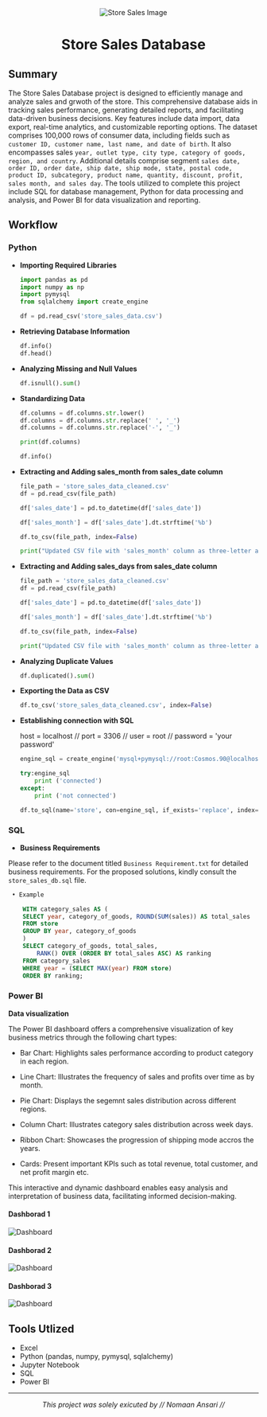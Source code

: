 <div align="center">
<img src="images/banner.png" alt="Store Sales Image">
<h1> Store Sales Database </h1>
</div>

## **Summary**

The Store Sales Database project is designed to efficiently manage and analyze sales and grwoth of the store. This comprehensive database aids in tracking sales performance, generating detailed reports, and facilitating data-driven business decisions. Key features include data import, data export, real-time analytics, and customizable reporting options. The dataset comprises 100,000 rows of consumer data, including fields such as `customer ID, customer name, last name, and date of birth`. It also encompasses sales `year, outlet type, city type, category of goods, region, and country`. Additional details comprise segment `sales date, order ID, order date, ship date, ship mode, state, postal code, product ID, subcategory, product name, quantity, discount, profit, sales month, and sales day`. The tools utilized to complete this project include SQL for database management, Python for data processing and analysis, and Power BI for data visualization and reporting.

## **Workflow**

### **Python**

- **Importing Required Libraries**
    ```python
    import pandas as pd
    import numpy as np
    import pymysql
    from sqlalchemy import create_engine
    
    df = pd.read_csv('store_sales_data.csv')
    ```

- **Retrieving Database Information**
    ```python
    df.info()
    df.head()
    ```

- **Analyzing Missing and Null Values**
    ```python
    df.isnull().sum()
    ```

- **Standardizing Data**
    ```python
    df.columns = df.columns.str.lower()
    df.columns = df.columns.str.replace(' ', '_')
    df.columns = df.columns.str.replace('-', '_')     
    
    print(df.columns)
    
    df.info()
    ```
- **Extracting and Adding sales_month from sales_date column**
    ```python
    file_path = 'store_sales_data_cleaned.csv'
    df = pd.read_csv(file_path)

    df['sales_date'] = pd.to_datetime(df['sales_date'])

    df['sales_month'] = df['sales_date'].dt.strftime('%b')

    df.to_csv(file_path, index=False)

    print("Updated CSV file with 'sales_month' column as three-letter abbreviation.")
    ```

- **Extracting and Adding sales_days from sales_date column**
    ```python
    file_path = 'store_sales_data_cleaned.csv'
    df = pd.read_csv(file_path)

    df['sales_date'] = pd.to_datetime(df['sales_date'])

    df['sales_month'] = df['sales_date'].dt.strftime('%b')

    df.to_csv(file_path, index=False)

    print("Updated CSV file with 'sales_month' column as three-letter abbreviation.")
    ```

- **Analyzing Duplicate Values**
    ```python
    df.duplicated().sum()
    ```

- **Exporting the Data as CSV**
    ```python
    df.to_csv('store_sales_data_cleaned.csv', index=False)
    ```

- **Establishing connection with SQL**

    host = localhost // port = 3306 // user = root // password = 'your password'
    
    ```python
    engine_sql = create_engine('mysql+pymysql://root:Cosmos.90@localhost:3306/store_sales_db')

    try:engine_sql
        print ('connected')
    except:
        print ('not connected')
    ```

    ```python
    df.to_sql(name='store', con=engine_sql, if_exists='replace', index=False)
    ```

### **SQL**

- **Business Requirements**

Please refer to the document titled ``Business Requirement.txt`` for detailed business requirements. For the proposed solutions, kindly consult the ``store_sales_db.sql`` file.

```SQL
 • Example

    WITH category_sales AS (
    SELECT year, category_of_goods, ROUND(SUM(sales)) AS total_sales
    FROM store
    GROUP BY year, category_of_goods
    )
    SELECT category_of_goods, total_sales,
        RANK() OVER (ORDER BY total_sales ASC) AS ranking
    FROM category_sales
    WHERE year = (SELECT MAX(year) FROM store)
    ORDER BY ranking;
```
### **Power BI**

**Data visualization**

The Power BI dashboard offers a comprehensive visualization of key business metrics through the following chart types:

- Bar Chart: Highlights sales performance according to product category in each region.

- Line Chart: Illustrates the frequency of sales and profits over time as by month.

- Pie Chart: Displays the segemnt sales distribution across different regions.

- Column Chart: Illustrates category sales distribution across week days.

- Ribbon Chart: Showcases the progression of shipping mode accros the years.

- Cards: Present important KPIs such as total revenue, total customer, and net profit margin etc.

This interactive and dynamic dashboard enables easy analysis and interpretation of business data, facilitating informed decision-making.


#### Dashborad 1

<img src="images/store_sales_visualization-1.png" alt="Dashboard" align="center">
    
#### Dashborad 2

<img src="images/store_sales_visualization-2.png" alt="Dashboard" align="center">

#### Dashborad 3 

<img src="images/store_sales_visualization-3.png" alt="Dashboard" align="center">
   


## **Tools Utlized**

- Excel
- Python (pandas, numpy, pymysql, sqlalchemy)
- Jupyter Notebook
- SQL
- Power BI


---

<p align="center">
  <i>This project was solely exicuted by // Nomaan Ansari //</i>
</p>
